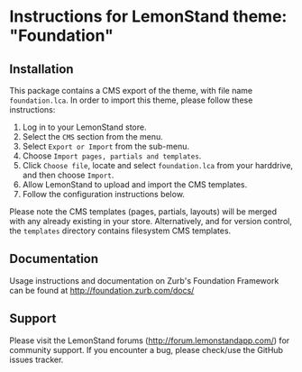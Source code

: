 Instructions for LemonStand theme: "Foundation"
===================================================================================================


Installation
---------------------------------------------------------------------------------------------------

This package contains a CMS export of the theme, with file name `foundation.lca`. In order to import this 
theme, please follow these instructions:  
1. Log in to your LemonStand store.  
2. Select the `CMS` section from the menu.  
3. Select `Export or Import` from the sub-menu.  
4. Choose `Import pages, partials and templates`.  
5. Click `Choose file`, locate and select `foundation.lca` from your harddrive, and then choose `Import`.  
6. Allow LemonStand to upload and import the CMS templates.  
7. Follow the configuration instructions below.  

Please note the CMS templates (pages, partials, layouts) will be merged with any already existing 
in your store. Alternatively, and for version control, the `templates` directory contains filesystem CMS templates.

Documentation
---------------------------------------------------------------------------------------------------
Usage instructions and documentation on Zurb's Foundation Framework can be found at http://foundation.zurb.com/docs/

Support
---------------------------------------------------------------------------------------------------

Please visit the LemonStand forums (http://forum.lemonstandapp.com/) for community support.
If you encounter a bug, please check/use the GitHub issues tracker.

